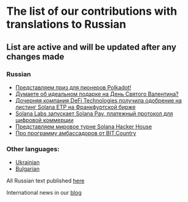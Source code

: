 # The list of our contributions with translations to Russian

## List are active and will be updated after any changes made

### Russian
- [Представляем приз для пионеров Polkadot!](https://ru.nq4.net/PDHMgDQMvFv)
- [Думаете об идеальном подарке на День Святого Валентина?](https://ru.nq4.net/vRnA4V3cL7G)
- [Дочерняя компания DeFi Technologies получила одобрение на листинг Solana ETP на Франкфуртской бирже](https://ru.nq4.net/SN-J-VMPa8q)
- [Solana Labs запускает Solana Pay, платежный протокол для цифровой коммерции](https://ru.nq4.net/MpYVDvNyquS)
- [Представляем мировое турне Solana Hacker House](https://ru.nq4.net/Gdr-VMxpiF1)
- [Про программу амбассадоров от BIT.Country](https://teletype.in/@plusua/_zc3YEyoZ37)


### Other languages:
- [Ukrainian](https://github.com/nq4-net/entrance/blob/main/ukrainian.md)
- [Bulgarian](https://github.com/nq4-net/entrance/blob/main/bulgarian.md)


All Russian text published [here](https://ru.nq4.net/)

International news in our [blog](https://blog.nq4.net)